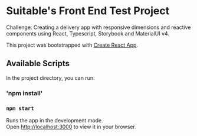 # Suitable's Front End Test Project

Challenge:
Creating a delivery app with responsive dimensions and reactive components using React, Typescript, Storybook and MaterialUI v4.


This project was bootstrapped with [Create React App](https://github.com/facebook/create-react-app).

## Available Scripts

In the project directory, you can run:

### 'npm install' 
### `npm start`

Runs the app in the development mode.\
Open [http://localhost:3000](http://localhost:3000) to view it in your browser.
